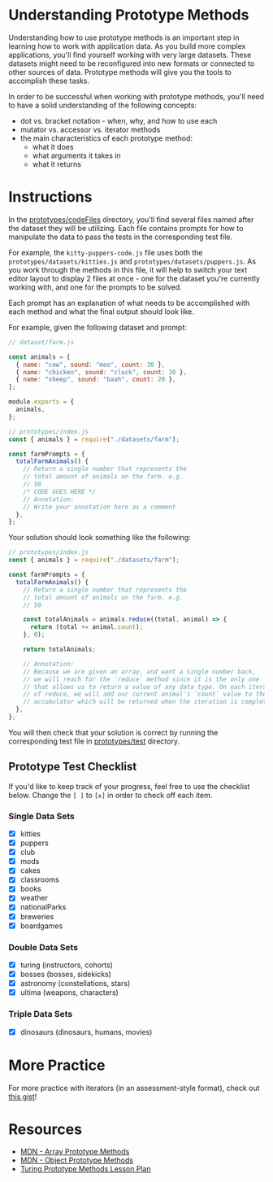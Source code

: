 # Understanding Prototype Methods

Understanding how to use prototype methods is an important step in learning how to work with application data. As you build more complex applications, you'll find yourself working with very large datasets. These datasets might need to be reconfigured into new formats or connected to other sources of data. Prototype methods will give you the tools to accomplish these tasks.

In order to be successful when working with prototype methods, you'll need to have a solid understanding of the following concepts:

- dot vs. bracket notation - when, why, and how to use each
- mutator vs. accessor vs. iterator methods
- the main characteristics of each prototype method:
  - what it does
  - what arguments it takes in
  - what it returns

# Instructions

In the [prototypes/codeFiles](https://github.com/emilyjmiles/jsFun/tree/main/revisited-practice/prototypes/codeFiles) directory, you'll find several files named after the dataset they will be utilizing. Each file contains prompts for how to manipulate the data to pass the tests in the corresponding test file.

For example, the `kitty-puppers-code.js` file uses both the `prototypes/datasets/kitties.js` and `prototypes/datasets/puppers.js`. As you work through the methods in this file, it will help to switch your text editor layout to display 2 files at once - one for the dataset you're currently working with, and one for the prompts to be solved.

Each prompt has an explanation of what needs to be accomplished with each method and what the final output should look like.

For example, given the following dataset and prompt:

```js
// dataset/farm.js

const animals = [
  { name: "cow", sound: "moo", count: 30 },
  { name: "chicken", sound: "cluck", count: 10 },
  { name: "sheep", sound: "baah", count: 20 },
];

module.exports = {
  animals,
};

// prototypes/index.js
const { animals } = require("./datasets/farm");

const farmPrompts = {
  totalFarmAnimals() {
    // Return a single number that represents the
    // total amount of animals on the farm. e.g.
    // 50
    /* CODE GOES HERE */
    // Annotation:
    // Write your annotation here as a comment
  },
};
```

Your solution should look something like the following:

```js
// prototypes/index.js
const { animals } = require("./datasets/farm");

const farmPrompts = {
  totalFarmAnimals() {
    // Return a single number that represents the
    // total amount of animals on the farm. e.g.
    // 50

    const totalAnimals = animals.reduce((total, animal) => {
      return (total += animal.count);
    }, 0);

    return totalAnimals;

    // Annotation:
    // Because we are given an array, and want a single number back,
    // we will reach for the `reduce` method since it is the only one
    // that allows us to return a value of any data type. On each iteration
    // of reduce, we will add our current animal's `count` value to the
    // accumulator which will be returned when the iteration is complete.
  },
};
```

You will then check that your solution is correct by running the corresponding test file in [prototypes/test](https://github.com/emilyjmiles/jsFun/tree/main/revisited-practice/prototypes/test) directory.

## Prototype Test Checklist

If you'd like to keep track of your progress, feel free to use the checklist below. Change the `[ ]` to `[x]` in order to check off each item.

### Single Data Sets

- [x] kitties
- [x] puppers
- [x] club
- [x] mods
- [x] cakes
- [x] classrooms
- [x] books
- [x] weather
- [x] nationalParks
- [x] breweries
- [x] boardgames

### Double Data Sets

- [x] turing (instructors, cohorts)
- [x] bosses (bosses, sidekicks)
- [x] astronomy (constellations, stars)
- [x] ultima (weapons, characters)

### Triple Data Sets

- [x] dinosaurs (dinosaurs, humans, movies)

# More Practice

For more practice with iterators (in an assessment-style format), check out [this gist](https://gist.github.com/kaylagordon/c1f62f2c43e27dee3c6176f4d54aa3b6)!

# Resources

- [MDN - Array Prototype Methods](https://developer.mozilla.org/en-US/docs/Web/JavaScript/Reference/Global_Objects/Array/prototype#Methods)
- [MDN - Object Prototype Methods](https://developer.mozilla.org/en-US/docs/Web/JavaScript/Reference/Global_Objects/Object#Methods_of_the_Object_constructor)
- [Turing Prototype Methods Lesson Plan](http://frontend.turing.io/lessons/module-2/arrays-objects/index.html)
